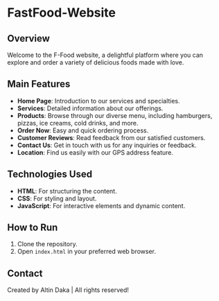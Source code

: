 # FastFood-Website

## Overview
Welcome to the F-Food website, a delightful platform where you can explore and order a variety of delicious foods made with love.

## Main Features
- **Home Page**: Introduction to our services and specialties.
- **Services**: Detailed information about our offerings.
- **Products**: Browse through our diverse menu, including hamburgers, pizzas, ice creams, cold drinks, and more.
- **Order Now**: Easy and quick ordering process.
- **Customer Reviews**: Read feedback from our satisfied customers.
- **Contact Us**: Get in touch with us for any inquiries or feedback.
- **Location**: Find us easily with our GPS address feature.

## Technologies Used
- **HTML**: For structuring the content.
- **CSS**: For styling and layout.
- **JavaScript**: For interactive elements and dynamic content.

## How to Run
1. Clone the repository.
2. Open `index.html` in your preferred web browser.

## Contact
Created by Altin Daka | All rights reserved!
